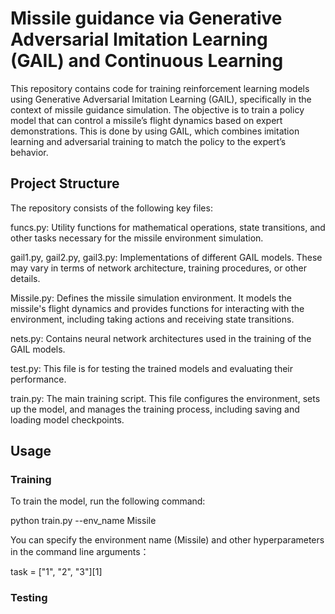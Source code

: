 # Missile guidance via Generative Adversarial Imitation Learning (GAIL) and Continuous Learning

This repository contains code for training reinforcement learning models using Generative Adversarial Imitation Learning (GAIL), specifically in the context of missile guidance simulation.
The objective is to train a policy model that can control a missile’s flight dynamics based on expert demonstrations. This is done by using GAIL, which combines imitation learning and adversarial training to match the policy to the expert’s behavior.

## Project Structure

The repository consists of the following key files:

funcs.py: Utility functions for mathematical operations, state transitions, and other tasks necessary for the missile environment simulation.

gail1.py, gail2.py, gail3.py: Implementations of different GAIL models. These may vary in terms of network architecture, training procedures, or other details.

Missile.py: Defines the missile simulation environment. It models the missile's flight dynamics and provides functions for interacting with the environment, including taking actions and receiving state transitions.

nets.py: Contains neural network architectures used in the training of the GAIL models.

test.py: This file is for testing the trained models and evaluating their performance.

train.py: The main training script. This file configures the environment, sets up the model, and manages the training process, including saving and loading model checkpoints.

##  Usage

### Training

To train the model, run the following command:

python train.py --env_name Missile

You can specify the environment name (Missile) and other hyperparameters in the command line arguments：

task = ["1", "2", "3"][1]

###  Testing
